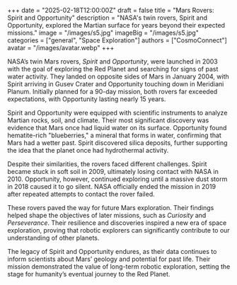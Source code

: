 +++
date = "2025-02-18T12:00:00Z"
draft = false
title = "Mars Rovers: Spirit and Opportunity"
description = "NASA's twin rovers, Spirit and Opportunity, explored the Martian surface for years beyond their expected missions."
image = "/images/s5.jpg"
imageBig = "/images/s5.jpg"
categories = ["general", "Space Exploration"]
authors = ["CosmoConnect"]
avatar = "/images/avatar.webp"
+++

NASA’s twin Mars rovers, *Spirit* and *Opportunity*, were launched in 2003 with the goal of exploring the Red Planet and searching for signs of past water activity. They landed on opposite sides of Mars in January 2004, with Spirit arriving in Gusev Crater and Opportunity touching down in Meridiani Planum. Initially planned for a 90-day mission, both rovers far exceeded expectations, with Opportunity lasting nearly 15 years.

Spirit and Opportunity were equipped with scientific instruments to analyze Martian rocks, soil, and climate. Their most significant discovery was evidence that Mars once had liquid water on its surface. Opportunity found hematite-rich "blueberries," a mineral that forms in water, confirming that Mars had a wetter past. Spirit discovered silica deposits, further supporting the idea that the planet once had hydrothermal activity.

Despite their similarities, the rovers faced different challenges. Spirit became stuck in soft soil in 2009, ultimately losing contact with NASA in 2010. Opportunity, however, continued exploring until a massive dust storm in 2018 caused it to go silent. NASA officially ended the mission in 2019 after repeated attempts to contact the rover failed.

These rovers paved the way for future Mars exploration. Their findings helped shape the objectives of later missions, such as *Curiosity* and *Perseverance*. Their resilience and discoveries inspired a new era of space exploration, proving that robotic explorers can significantly contribute to our understanding of other planets.

The legacy of Spirit and Opportunity endures, as their data continues to inform scientists about Mars’ geology and potential for past life. Their mission demonstrated the value of long-term robotic exploration, setting the stage for humanity’s eventual journey to the Red Planet.
